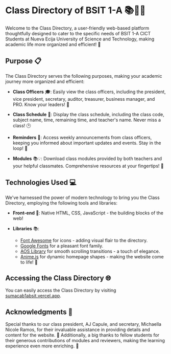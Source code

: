 # Class Directory of BSIT 1-A 📚👨‍💻

Welcome to the Class Directory, a user-friendly web-based platform thoughtfully designed to cater to the specific needs of BSIT 1-A CICT Students at Nueva Ecija University of Science and Technology, making academic life more organized and efficient! 🌟

## Purpose 📋

The Class Directory serves the following purposes, making your academic journey more organized and efficient:

- **Class Officers** 🎓: Easily view the class officers, including the president, vice president, secretary, auditor, treasurer, business manager, and PRO. Know your leaders! 👥

- **Class Schedule** 📅: Display the class schedule, including the class code, subject name, time, remaining time, and teacher's name. Never miss a class! 🕑

- **Reminders** 📢: Access weekly announcements from class officers, keeping you informed about important updates and events. Stay in the loop! 📣

- **Modules** 📚💡: Download class modules provided by both teachers and your helpful classmates. Comprehensive resources at your fingertips! 📖

## Technologies Used 💻

We've harnessed the power of modern technology to bring you the Class Directory, employing the following tools and libraries:

- **Front-end** 💼: Native HTML, CSS, JavaScript - the building blocks of the web!

- **Libraries** 📚:
  - [Font Awesome](https://fontawesome.com/) for icons - adding visual flair to the directory.
  - [Google Fonts](https://fonts.google.com/) for a pleasant font family.
  - [AOS Library](https://michalsnik.github.io/aos/) for smooth scrolling transitions - a touch of elegance.
  - [Anime.js](https://animejs.com/) for dynamic homepage shapes - making the website come to life! 🎨

## Accessing the Class Directory 🌐

You can easily access the Class Directory by visiting [sumacab1absit.vercel.app](https://sumacab1absit.vercel.app/).

## Acknowledgments 🙌

Special thanks to our class president, AJ Capule, and secretary, Michaella Nicole Ramos, for their invaluable assistance in providing details and content for the website. 🙏 Additionally, a big thanks to fellow students for their generous contributions of modules and reviewers, making the learning experience even more enriching. 👏
